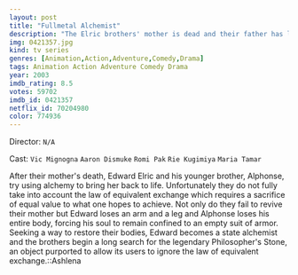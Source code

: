 ```yaml
---
layout: post
title: "Fullmetal Alchemist"
description: "The Elric brothers' mother is dead and their father has long since abandoned them. Deciding to perform a forbidden human transmutation to bring their mother back, they end up losing their bodies. Now Edward must join the military in order to gain certain alchemical privileges, with his one goal being to restore his brother to his original state. But with war on the horizon it's only a matter of time .."
img: 0421357.jpg
kind: tv series
genres: [Animation,Action,Adventure,Comedy,Drama]
tags: Animation Action Adventure Comedy Drama 
year: 2003
imdb_rating: 8.5
votes: 59702
imdb_id: 0421357
netflix_id: 70204980
color: 774936
---
```

Director: `N/A`  

Cast: `Vic Mignogna` `Aaron Dismuke` `Romi Pak` `Rie Kugimiya` `Maria Tamar` 

After their mother's death, Edward Elric and his younger brother, Alphonse, try using alchemy to bring her back to life. Unfortunately they do not fully take into account the law of equivalent exchange which requires a sacrifice of equal value to what one hopes to achieve. Not only do they fail to revive their mother but Edward loses an arm and a leg and Alphonse loses his entire body, forcing his soul to remain confined to an empty suit of armor. Seeking a way to restore their bodies, Edward becomes a state alchemist and the brothers begin a long search for the legendary Philosopher's Stone, an object purported to allow its users to ignore the law of equivalent exchange.::Ashlena